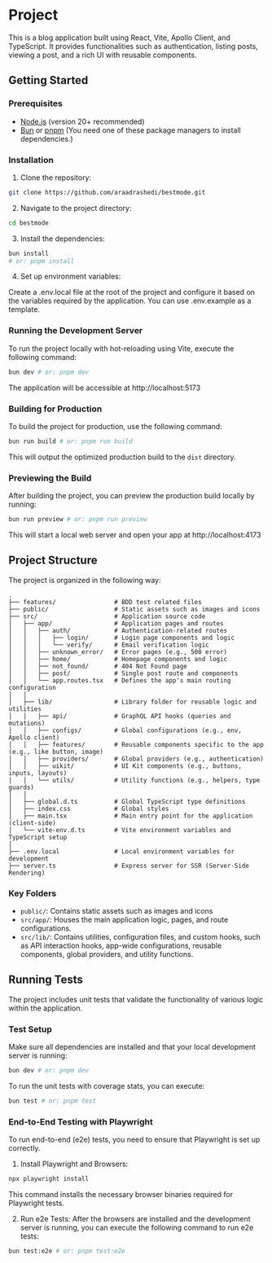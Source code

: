 # Project

This is a blog application built using React, Vite, Apollo Client, and TypeScript. It provides functionalities such as authentication, listing posts, viewing a post, and a rich UI with reusable components.

## Getting Started

### Prerequisites
- [Node.js](https://nodejs.org/) (version 20+ recommended)
- [Bun](https://bun.sh/) or [pnpm](https://pnpm.io/) (You need one of these package managers to install dependencies.)

### Installation

1. Clone the repository:
```bash
git clone https://github.com/araadrashedi/bestmode.git
```

2.	Navigate to the project directory:
```bash
cd bestmode
```

3.	Install the dependencies:
```bash
bun install
# or: pnpm install
```

4.	Set up environment variables:

Create a .env.local file at the root of the project and configure it based on the variables required by the application. You can use .env.example as a template.

### Running the Development Server

To run the project locally with hot-reloading using Vite, execute the following command:
```bash
bun dev # or: pnpm dev
```
The application will be accessible at http://localhost:5173


### Building for Production
To build the project for production, use the following command:
```bash
bun run build # or: pnpm run build
```
This will output the optimized production build to the `dist` directory.

### Previewing the Build
After building the project, you can preview the production build locally by running:
```bash
bun run preview # or: pnpm run preview
```
This will start a local web server and open your app at http://localhost:4173

## Project Structure
The project is organized in the following way:
```
.
├── features/                # BDD test related files
├── public/                  # Static assets such as images and icons
├── src/                     # Application source code
│   ├── app/                 # Application pages and routes
│   │   ├── auth/            # Authentication-related routes
│   │   │   ├── login/       # Login page components and logic
│   │   │   └── verify/      # Email verification logic
│   │   ├── unknown_error/   # Error pages (e.g., 500 error)
│   │   ├── home/            # Homepage components and logic
│   │   ├── not_found/       # 404 Not Found page
│   │   ├── post/            # Single post route and components
│   │   └── app.routes.tsx   # Defines the app's main routing configuration
│   │
│   ├── lib/                 # Library folder for reusable logic and utilities
│   │   ├── api/             # GraphQL API hooks (queries and mutations)
│   │   ├── configs/         # Global configurations (e.g., env, Apollo client)
│   │   ├── features/        # Reusable components specific to the app (e.g., like button, image)
│   │   ├── providers/       # Global providers (e.g., authentication)
│   │   ├── uikit/           # UI Kit components (e.g., buttons, inputs, layouts)
│   │   └── utils/           # Utility functions (e.g., helpers, type guards)
│   │
│   ├── global.d.ts          # Global TypeScript type definitions
│   ├── index.css            # Global styles
│   ├── main.tsx             # Main entry point for the application (client-side)
│   └── vite-env.d.ts        # Vite environment variables and TypeScript setup
│
├── .env.local               # Local environment variables for development
├── server.ts                # Express server for SSR (Server-Side Rendering)
```

### Key Folders
-	`public/`: Contains static assets such as images and icons
-	`src/app/`: Houses the main application logic, pages, and route configurations.
-	`src/lib/`: Contains utilities, configuration files, and custom hooks, such as API interaction hooks, app-wide configurations, reusable components, global providers, and utility functions.

## Running Tests

The project includes unit tests that validate the functionality of various logic within the application.

### Test Setup

Make sure all dependencies are installed and that your local development server is running:
```bash
bun dev # or: pnpm dev
```
To run the unit tests with coverage stats, you can execute:
```bash
bun test # or: pnpm test
```
### End-to-End Testing with Playwright
To run end-to-end (e2e) tests, you need to ensure that Playwright is set up correctly.

1.	Install Playwright and Browsers:
```bash
npx playwright install
```
This command installs the necessary browser binaries required for Playwright tests.

2.	Run e2e Tests:
After the browsers are installed and the development server is running, you can execute the following command to run e2e tests:
```bash
bun test:e2e # or: pnpm test:e2e
```
